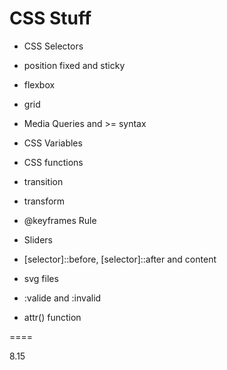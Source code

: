 # CSS Stuff

- CSS Selectors

- position fixed and sticky

- flexbox

- grid

- Media Queries and >= syntax

- CSS Variables

- CSS functions

- transition

- transform

- @keyframes Rule

- Sliders

- [selector]::before, [selector]::after and content

- svg files

- :valide and :invalid

- attr() function

====

8.15